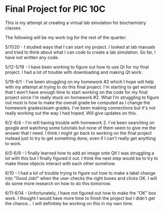 # Final Project for PIC 10C

This is my attempt at creating a virtual lab simulation for biochemistry classes.

The following will be my work log for the rest of the quarter:

5/11/20 - I studied ways that I can start my project. I looked at lab manuals and tried to think about what I can code to create a lab simulation. So far, I have not written any code.

5/12-5/18 - I have been working to figure out how to use Qt for my final project. I had a lot of trouble with downloading and making Qt work.

5/19-6/1 - I've been struggling on my homework #2 which I hope will help with my attempt at trying to do this final project. I'm starting to get worried that I won't have enough time to start working on the code for my final project since I'm really stuck on homework #2. What I'm struggling to figure out most is how to make the overall grade be computed as I change the homework grades/exam grades. I've been making connections but it's not really working out the way I had hoped. Will give updates on this.

6/2-6/4 - I'm still having trouble with homework 2. I've been searching on google and watching some tutorials but none of them seem to give me the answer that I need. I think I might go back to working on the final project instead just to try to get something done, even if I can't really get anything to work.

6/5-6/9 - I finally learned how to add an image onto Qt! I was struggling a lot with this but I finally figured it out. I think the next step would be to try to make these objects interact with each other somehow.

6/10 - I had a lot of trouble trying to figure out how to make a label change into "Good Job!" when the user checks the right boxes and clicks OK. I will do some more research on how to do this tomorrow.

6/11-6/14 - Unfortunately, I have not figured out how to make the "OK" box work. I thought I would have more time to finish the project but I didn't get the chance... I will definitely be working on this in my own time.
